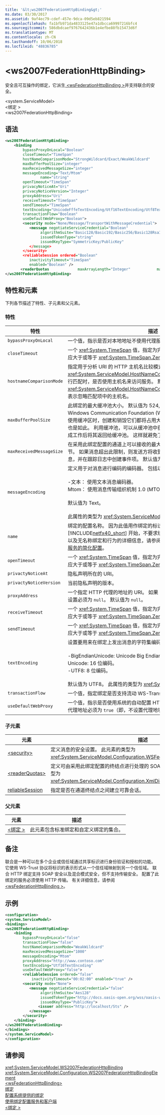 ```yaml
---
title: '&lt;ws2007FederationHttpBinding&gt;'
ms.date: 03/30/2017
ms.assetid: 9af4ec79-cdef-457e-9dca-09d5eb821594
ms.openlocfilehash: fa1bfb971da4833125e47a1dbcca69997216bfc4
ms.sourcegitcommit: 586dbdcaef9767642436b1e4efbe88fb15473d6f
ms.translationtype: MT
ms.contentlocale: zh-CN
ms.lasthandoff: 10/06/2018
ms.locfileid: "48836785"
---
```

# <a name="ltws2007federationhttpbindinggt"></a>&lt;ws2007FederationHttpBinding&gt;
安全且可互操作的绑定，它派生[ \<wsFederationHttpBinding >](../../../../../docs/framework/configure-apps/file-schema/wcf/wsfederationhttpbinding.md)并支持联合的安全。  
  
 \<system.ServiceModel>  
\<绑定 >  
\<ws2007FederationHttpBinding>  
  
## <a name="syntax"></a>语法  
  
```xml  
<ws2007FederationHttpBinding>  
    <binding   
        bypassProxyOnLocal="Boolean"  
        closeTimeout="TimeSpan"   
        hostNameComparisonMode="StrongWildcard/Exact/WeakWildcard"  
        maxBufferPoolSize="integer"  
        maxReceivedMessageSize="integer"  
        messageEncoding="Text/Mtom"   
                name="string"  
        openTimeout="TimeSpan"   
        privacyNoticeAt="Uri"  
        privacyNoticeVersion="Integer"  
        proxyAddress="Uri"   
        receiveTimeout="TimeSpan"  
        sendTimeout="TimeSpan"  
        textEncoding="UnicodeFffeTextEncoding/Utf16TextEncoding/Utf8TextEncoding"  
        transactionFlow="Boolean"  
        useDefaultWebProxy="Boolean">  
        <security mode="None/Message/TransportWithMessageCredential">  
           <message negotiateServiceCredential="Boolean"  
                algorithmSuite="Basic128/Basic192/Basic256/Basic128Rsa15/Basic256Rsa15/TripleDes/TripleDesRsa15/Basic128Sha256/Basic192Sha256/TripleDesSha256/Basic128Sha256Rsa15/Basic192Sha256Rsa15/Basic256Sha256Rsa15/TripleDesSha256Rsa15"  
                issuedTokenType="string"  
                issuedKeyType="SymmetricKey/PublicKey"  
           </message>  
        </security>  
        <reliableSession ordered="Boolean"  
           inactivityTimeout="TimeSpan"  
           enabled="Boolean" />  
       <readerQuotas             maxArrayLength="Integer"            maxBytesPerRead="Integer"            maxDepth="Integer"             maxNameTableCharCount="Integer"                     maxStringContentLength="Integer" />    </binding>  
</ws2007FederationHttpBinding>  
```  
  
## <a name="attributes-and-elements"></a>特性和元素  
 下列各节描述了特性、子元素和父元素。  
  
### <a name="attributes"></a>特性  
  
|特性|描述|  
|---------------|-----------------|  
|`bypassProxyOnLocal`|一个值，指示是否对本地地址不使用代理服务器。 默认值为 `false`。|  
|`closeTimeout`|一个 <xref:System.TimeSpan> 值，指定为完成关闭操作提供的时间间隔。 此值应大于或等于 <xref:System.TimeSpan.Zero>。 默认值为 00:01:00。|  
|`hostnameComparisonMode`|指定用于分析 URI 的 HTTP 主机名比较模式。 此属性的类型为 <xref:System.ServiceModel.HostNameComparisonMode>，指示在对 URI 进行匹配时，是否使用主机名来访问服务。 默认值为 <xref:System.ServiceModel.HostNameComparisonMode.StrongWildcard>，表示忽略匹配项中的主机名。|  
|`maxBufferPoolSize`|此绑定的最大缓冲池大小。 默认值为 524,288 字节 (512 * 1024)。 Windows Communication Foundation (WCF) 的许多部件使用缓冲区。 每次使用缓冲区时，创建和销毁它们都将占用大量资源，而缓冲区的垃圾回收过程也是如此。 利用缓冲池，可以从缓冲池中获得缓冲区，使用缓冲区，然后在完成工作后将其返回给缓冲池。 这样就避免了创建和销毁缓冲区的系统开销。|  
|`maxReceivedMessageSize`|在采用此绑定配置的通道上可以接收的最大消息大小（包括标头），单位为字节。 如果消息超出此限制，则发送方将收到 SOAP 错误。 接收方将删除该消息，并在跟踪日志中创建事件项。 默认值为 65536。|  
|`messageEncoding`|定义用于对消息进行编码的编码器。 包括以下有效值：<br /><br /> -文本： 使用文本消息编码器。<br />Mtom： 使用消息传输组织机制 1.0 (MTOM) 编码器。<br /><br /> 默认值为 Text。<br /><br /> 此属性的类型为 <xref:System.ServiceModel.WSMessageEncoding>。|  
|`name`|绑定的配置名称。 因为此值用作绑定的标识，所以它应该是唯一的。 从 [!INCLUDE[netfx40_short](../../../../../includes/netfx40-short-md.md)] 开始，不要求绑定和行为具有名称。 有关默认配置以及无名称绑定和行为的详细信息，请参阅[Simplified Configuration](../../../../../docs/framework/wcf/simplified-configuration.md)并[WCF 服务的简化配置](../../../../../docs/framework/wcf/samples/simplified-configuration-for-wcf-services.md)。|  
|`openTimeout`|一个 <xref:System.TimeSpan> 值，指定为完成打开操作提供的时间间隔。 此值应大于或等于 <xref:System.TimeSpan.Zero>。 默认值为 00:01:00。|  
|`privactyNoticeAt`|隐私声明所在的 URI。|  
|`privactyNoticeVersion`|当前隐私声明的版本。|  
|`proxyAddress`|一个指定 HTTP 代理的地址的 URI。 如果 `useDefaultWebProxy` 为 `true`，则此设置必须为 `null`。 默认值为 `null`。|  
|`receiveTimeout`|一个 <xref:System.TimeSpan> 值，指定为完成接收操作提供的时间间隔。 此值应大于或等于 <xref:System.TimeSpan.Zero>。 默认值为 00:10:00。|  
|`sendTimeout`|一个 <xref:System.TimeSpan> 值，指定为完成发送操作提供的时间间隔。 此值应大于或等于 <xref:System.TimeSpan.Zero>。 默认值为 00:01:00。|  
|`textEncoding`|设置要用来在绑定上发出消息的字符集编码。 包括以下有效值：<br /><br /> -BigEndianUnicode: Unicode Big Endian 编码。<br />Unicode: 16 位编码。<br />-UTF8: 8 位编码。<br /><br /> 默认值为 UTF8。 此属性的类型为 <xref:System.Text.Encoding>。|  
|`transactionFlow`|一个值，指定绑定是否支持流动 WS-Transactions。 默认值为 `false`。|  
|`useDefaultWebProxy`|一个值，指示是否使用系统的自动配置 HTTP 代理。 如果此属性为 `null`，则代理地址必须为 `true`（即，不设置代理地址）。 默认值为 `true`。|  
  
### <a name="child-elements"></a>子元素  
  
|元素|描述|  
|-------------|-----------------|  
|[\<security>](../../../../../docs/framework/configure-apps/file-schema/wcf/security-of-wsfederationhttpbinding.md)|定义消息的安全设置。 此元素的类型为 <xref:System.ServiceModel.Configuration.WSFederationHttpSecurityElement>。|  
|[\<readerQuotas>](https://msdn.microsoft.com/library/3e5e42ff-cef8-478f-bf14-034449239bfd)|定义可由采用此绑定配置的终结点进行处理的 SOAP 消息的复杂性约束。 此元素的类型为 <xref:System.ServiceModel.Configuration.XmlDictionaryReaderQuotasElement>。|  
|[reliableSession](https://msdn.microsoft.com/library/9c93818a-7dfa-43d5-b3a1-1aafccf3a00b)|指定是否在通道终结点之间建立可靠会话。|  
  
### <a name="parent-elements"></a>父元素  
  
|元素|描述|  
|-------------|-----------------|  
|[\<绑定 >](../../../../../docs/framework/configure-apps/file-schema/wcf/bindings.md)|此元素包含标准绑定和自定义绑定的集合。|  
  
## <a name="remarks"></a>备注  
 联合是一种可以在多个企业或信任域通过共享标识进行身份验证和授权的功能。 它使用 WS-Trust 协议将标识的表示形式从一个信任域映射到另一个信任域。 联合 HTTP 绑定支持 SOAP 安全以及混合模式安全，但不支持传输安全。 配置了此绑定的服务必须使用 HTTP 传输。 有关详细信息，请参阅[ \<wsFederationHttpBinding >](../../../../../docs/framework/configure-apps/file-schema/wcf/wsfederationhttpbinding.md)。  
  
## <a name="example"></a>示例  
  
```xml  
<configuration>  
<system.ServiceModel>  
<bindings>  
<ws2007FederationHttpBinding>  
    <binding   
        bypassProxyOnLocal="false"  
        transactionFlow="false"  
        hostNameComparisonMode="WeakWildcard"  
        maxReceivedMessageSize="1000"  
        messageEncoding="Mtom"   
        proxyAddress="http://www.contoso.com"   
        textEncoding="Utf16TextEncoding"  
        useDefaultWebProxy="false">  
        <reliableSession ordered="false"  
            inactivityTimeout="00:02:00" enabled="true" />  
        <security mode="None">  
           <message negotiateServiceCredential="false"  
                algorithmSuite="Aes128"  
                issuedTokenType="http://docs.oasis-open.org/wss/oasis-wss-saml-token-profile-1.1#SAMLV1.1"   
                issuedKeyType="PublicKey">  
               <issuer address="http://localhost/Sts" />  
           </message>  
        </security>  
    </binding>  
</ws2007FederationBinding>  
</bindings>  
</system.ServiceModel>  
</configuration>  
```  
  
## <a name="see-also"></a>请参阅  
 <xref:System.ServiceModel.WS2007FederationHttpBinding>  
 <xref:System.ServiceModel.Configuration.WS2007FederationHttpBindingElement>  
 [\<wsFederationHttpBinding>](../../../../../docs/framework/configure-apps/file-schema/wcf/wsfederationhttpbinding.md)  
 [绑定](../../../../../docs/framework/wcf/bindings.md)  
 [配置系统提供的绑定](../../../../../docs/framework/wcf/feature-details/configuring-system-provided-bindings.md)  
 [使用绑定配置服务和客户端](../../../../../docs/framework/wcf/using-bindings-to-configure-services-and-clients.md)  
 [\<绑定 >](../../../../../docs/framework/misc/binding.md)
